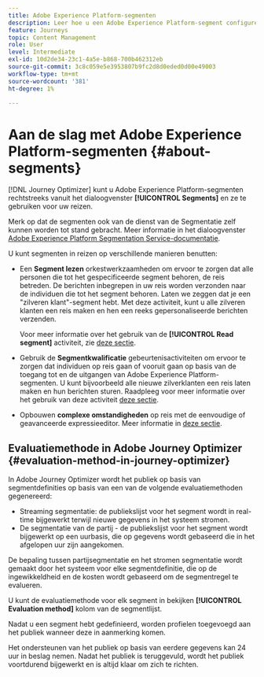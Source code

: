 ```yaml
---
title: Adobe Experience Platform-segmenten
description: Leer hoe u een Adobe Experience Platform-segment configureert
feature: Journeys
topic: Content Management
role: User
level: Intermediate
exl-id: 10d2de34-23c1-4a5e-b868-700b462312eb
source-git-commit: 3c8c059e5e3953807b9fc2d8d0eded0d00e49003
workflow-type: tm+mt
source-wordcount: '381'
ht-degree: 1%

---
```


# Aan de slag met Adobe Experience Platform-segmenten {#about-segments}

[!DNL Journey Optimizer]  kunt u Adobe Experience Platform-segmenten rechtstreeks vanuit het dialoogvenster **[!UICONTROL Segments]** en ze te gebruiken voor uw reizen.

Merk op dat de segmenten ook van de dienst van de Segmentatie zelf kunnen worden tot stand gebracht. Meer informatie in het dialoogvenster [Adobe Experience Platform Segmentation Service-documentatie](https://experienceleague.adobe.com/docs/experience-platform/segmentation/home.html).

U kunt segmenten in reizen op verschillende manieren benutten:

* Een **Segment lezen** orkestwerkzaamheden om ervoor te zorgen dat alle personen die tot het gespecificeerde segment behoren, de reis betreden. De berichten inbegrepen in uw reis worden verzonden naar de individuen die tot het segment behoren. Laten we zeggen dat je een &quot;zilveren klant&quot;-segment hebt. Met deze activiteit, kunt u alle zilveren klanten een reis maken en hen een reeks gepersonaliseerde berichten verzenden.

   Voor meer informatie over het gebruik van de **[!UICONTROL Read segment]** activiteit, zie [deze sectie](../building-journeys/read-segment.md#configuring-segment-trigger-activity).

* Gebruik de **Segmentkwalificatie** gebeurtenisactiviteiten om ervoor te zorgen dat individuen op reis gaan of vooruit gaan op basis van de toegang tot en de uitgangen van Adobe Experience Platform-segmenten. U kunt bijvoorbeeld alle nieuwe zilverklanten een reis laten maken en hun berichten sturen. Raadpleeg voor meer informatie over het gebruik van deze activiteit [deze sectie](../building-journeys/segment-qualification-events.md).

* Opbouwen **complexe omstandigheden** op reis met de eenvoudige of geavanceerde expressieeditor. Meer informatie in [deze sectie](../building-journeys/condition-activity.md#using-a-segment).

## Evaluatiemethode in Adobe Journey Optimizer {#evaluation-method-in-journey-optimizer}

In Adobe Journey Optimizer wordt het publiek op basis van segmentdefinities op basis van een van de volgende evaluatiemethoden gegenereerd:

* Streaming segmentatie: de publiekslijst voor het segment wordt in real-time bijgewerkt terwijl nieuwe gegevens in het systeem stromen.
* De segmentatie van de partij - de publiekslijst voor het segment wordt bijgewerkt op een uurbasis, die op gegevens wordt gebaseerd die in het afgelopen uur zijn aangekomen.

De bepaling tussen partijsegmentatie en het stromen segmentatie wordt gemaakt door het systeem voor elke segmentdefinitie, die op de ingewikkeldheid en de kosten wordt gebaseerd om de segmentregel te evalueren.

U kunt de evaluatiemethode voor elk segment in bekijken **[!UICONTROL Evaluation method]** kolom van de segmentlijst.

Nadat u een segment hebt gedefinieerd, worden profielen toegevoegd aan het publiek wanneer deze in aanmerking komen.

Het ondersteunen van het publiek op basis van eerdere gegevens kan 24 uur in beslag nemen. Nadat het publiek is teruggevuld, wordt het publiek voortdurend bijgewerkt en is altijd klaar om zich te richten.
